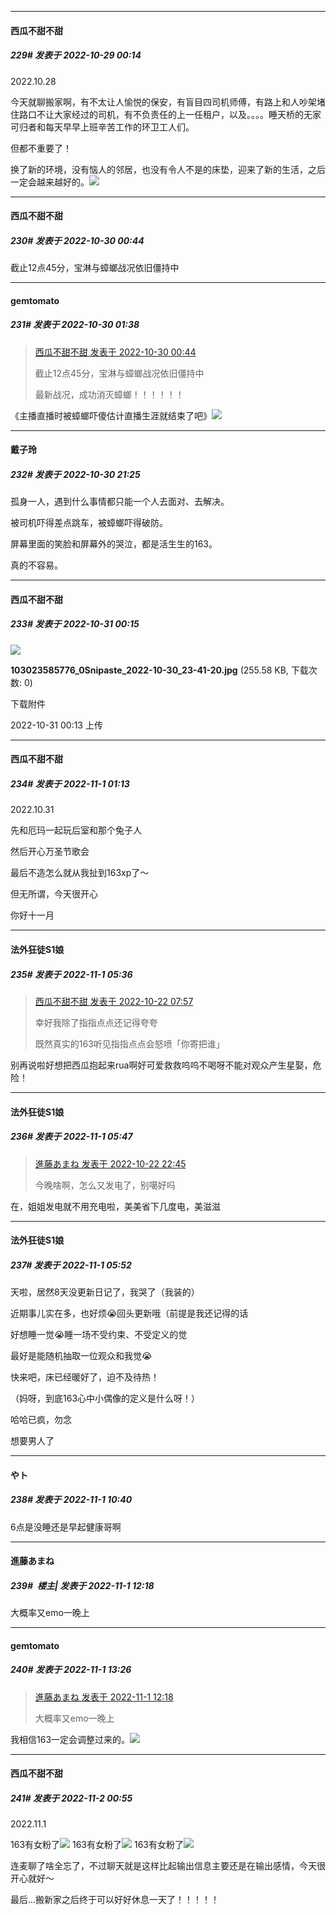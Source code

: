 

*****

####  西瓜不甜不甜  
##### 229#       发表于 2022-10-29 00:14

2022.10.28

今天就聊搬家啊，有不太让人愉悦的保安，有盲目四司机师傅，有路上和人吵架堵住路口不让大家经过的司机，有不负责任的上一任租户，以及。。。。睡天桥的无家可归者和每天早早上班辛苦工作的环卫工人们。

但都不重要了！

换了新的环境，没有恼人的邻居，也没有令人不是的床垫，迎来了新的生活，之后一定会越来越好的。<img src="https://static.saraba1st.com/image/smiley/face2017/072.png" referrerpolicy="no-referrer">



*****

####  西瓜不甜不甜  
##### 230#       发表于 2022-10-30 00:44

截止12点45分，宝淋与蟑螂战况依旧僵持中



*****

####  gemtomato  
##### 231#       发表于 2022-10-30 01:38

<blockquote><a href="httphttps://bbs.saraba1st.com/2b/forum.php?mod=redirect&amp;goto=findpost&amp;pid=58175996&amp;ptid=2081905" target="_blank">西瓜不甜不甜 发表于 2022-10-30 00:44</a>

截止12点45分，宝淋与蟑螂战况依旧僵持中

最新战况，成功消灭蟑螂！！！！！！</blockquote>
《主播直播时被蟑螂吓傻估计直播生涯就结束了吧》<img src="https://static.saraba1st.com/image/smiley/carton2017/019.png" referrerpolicy="no-referrer">



*****

####  戴子玲  
##### 232#       发表于 2022-10-30 21:25

孤身一人，遇到什么事情都只能一个人去面对、去解决。

被司机吓得差点跳车，被蟑螂吓得破防。

屏幕里面的笑脸和屏幕外的哭泣，都是活生生的163。

真的不容易。



*****

####  西瓜不甜不甜  
##### 233#       发表于 2022-10-31 00:15

<img src="https://img.saraba1st.com/forum/202210/31/001310uxkb9nba45xa45bq.jpg" referrerpolicy="no-referrer">

<strong>103023585776_0Snipaste_2022-10-30_23-41-20.jpg</strong> (255.58 KB, 下载次数: 0)

下载附件

2022-10-31 00:13 上传



*****

####  西瓜不甜不甜  
##### 234#       发表于 2022-11-1 01:13

2022.10.31

先和厄玛一起玩后室和那个兔子人

然后开心万圣节歌会

最后不造怎么就从我扯到163xp了～

但无所谓，今天很开心

你好十一月



*****

####  法外狂徒S1娘  
##### 235#       发表于 2022-11-1 05:36

<blockquote><a href="httphttps://bbs.saraba1st.com/2b/forum.php?mod=redirect&amp;goto=findpost&amp;pid=58034531&amp;ptid=2081905" target="_blank">西瓜不甜不甜 发表于 2022-10-22 07:57</a>

幸好我除了指指点点还记得夸夸

既然真实的163听见指指点点会怒喷「你寄把谁」</blockquote>
别再说啦好想把西瓜抱起来rua啊好可爱救救呜呜不喝呀不能对观众产生星娶，危险！

*****

####  法外狂徒S1娘  
##### 236#       发表于 2022-11-1 05:47

<blockquote><a href="httphttps://bbs.saraba1st.com/2b/forum.php?mod=redirect&amp;goto=findpost&amp;pid=58046786&amp;ptid=2081905" target="_blank">進藤あまね 发表于 2022-10-22 22:45</a>

今晚啥啊，怎么又发电了，别噶好吗</blockquote>
在，姐姐发电就不用充电啦，美美省下几度电，美滋滋

*****

####  法外狂徒S1娘  
##### 237#       发表于 2022-11-1 05:52

天啦，居然8天没更新日记了，我哭了（我装的）

近期事儿实在多，也好烦😭回头更新哦（前提是我还记得的话

好想睡一觉😭睡一场不受约束、不受定义的觉

最好是能随机抽取一位观众和我觉😭

快来吧，床已经暖好了，迫不及待热！

（妈呀，到底163心中小偶像的定义是什么呀！）

哈哈已疯，勿念

想要男人了



*****

####  やト  
##### 238#       发表于 2022-11-1 10:40

6点是没睡还是早起健康哥啊



*****

####  進藤あまね  
##### 239#         楼主| 发表于 2022-11-1 12:18

大概率又emo一晚上



*****

####  gemtomato  
##### 240#       发表于 2022-11-1 13:26

<blockquote><a href="httphttps://bbs.saraba1st.com/2b/forum.php?mod=redirect&amp;goto=findpost&amp;pid=58220990&amp;ptid=2081905" target="_blank">進藤あまね 发表于 2022-11-1 12:18</a>

大概率又emo一晚上</blockquote>
我相信163一定会调整过来的。<img src="https://static.saraba1st.com/image/smiley/carton2017/023.png" referrerpolicy="no-referrer">



*****

####  西瓜不甜不甜  
##### 241#       发表于 2022-11-2 00:55

2022.11.1

163有女粉了<img src="https://static.saraba1st.com/image/smiley/face2017/037.png" referrerpolicy="no-referrer">
163有女粉了<img src="https://static.saraba1st.com/image/smiley/face2017/037.png" referrerpolicy="no-referrer">
163有女粉了<img src="https://static.saraba1st.com/image/smiley/face2017/037.png" referrerpolicy="no-referrer">

连麦聊了啥全忘了，不过聊天就是这样比起输出信息主要还是在输出感情，今天很开心就好～

最后…搬新家之后终于可以好好休息一天了！！！！！

